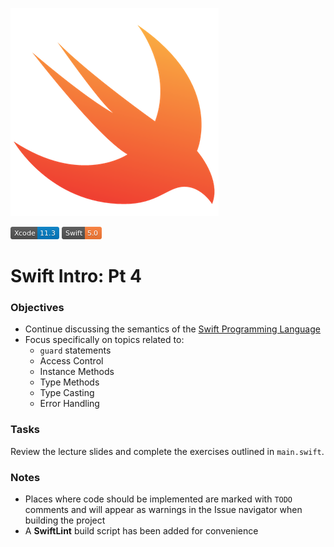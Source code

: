 ![icon](./Assets/icon.png)

![Xcode 11.3](./Assets/Xcode-11.3-blue.png)
![Swift 5.0](./Assets/Swift-5.0-orange.png)

# Swift Intro: Pt 4

### Objectives
- Continue discussing the semantics of the [Swift Programming Language](https://docs.swift.org/swift-book/)
- Focus specifically on topics related to:
    - `guard` statements
    - Access Control
    - Instance Methods
    - Type Methods
    - Type Casting
    - Error Handling

### Tasks
Review the lecture slides and complete the exercises outlined in `main.swift`.

### Notes
* Places where code should be implemented are marked with `TODO` comments and will appear as warnings in the Issue navigator when building the project
* A __SwiftLint__ build script has been added for convenience
